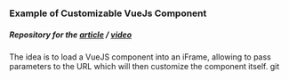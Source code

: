 ### Example of Customizable VueJs Component
##### Repository for the [article]() / [video](https://youtu.be/KIeUQNc4-qI)

The idea is to load a VueJS component into an iFrame, allowing to pass parameters to the URL which will then customize the component itself.
git 
